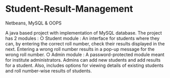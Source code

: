# Student-Result-Management
Netbeans, MySQL &amp; OOPS

A java based project with implementation of MySQL database. The project has 2 modules :
○ Student module : An interface for students where they can, by entering the correct roll
  number, check their results displayed in the next. Entering a wrong roll number results
  in a pop-up message for the wrong roll number.
○ Admin module : A password-protected module meant for institute administrators.
  Admins can add new students and add results for a student. Also, includes options for
  viewing details of existing students and roll number-wise results of students.
